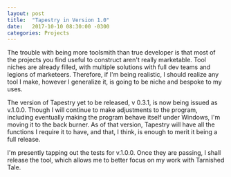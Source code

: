 ```yaml
---
layout: post
title:  "Tapestry in Version 1.0"
date:   2017-10-10 08:30:00 -0300
categories: Projects
---
```


The trouble with being more toolsmith than true developer is that most of the projects you find useful to construct aren't really marketable. Tool niches are already filled, with multiple solutions with full dev teams and legions of marketeers. Therefore, if I'm being realistic, I should realize any tool I make, however I generalize it, is going to be niche and bespoke to my uses.

The version of Tapestry yet to be released, v 0.3.1, is now being issued as v.1.0.0. Though I will continue to make adjustments to the program, including eventually making the program behave itself under Windows, I'm moving it to the back burner. As of that version, Tapestry will have all the functions I require it to have, and that, I think, is enough to merit it being a full release.

I'm presently tapping out the tests for v.1.0.0. Once they are passing, I shall release the tool, which allows me to better focus on my work with Tarnished Tale.
